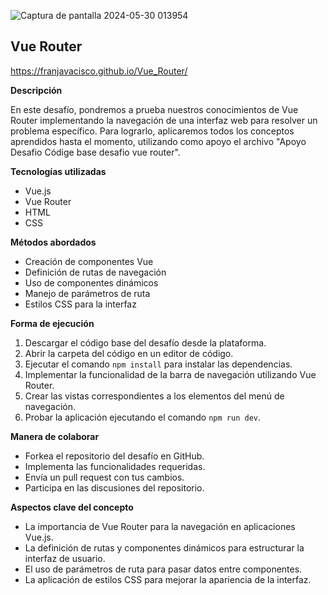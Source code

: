 ![Captura de pantalla 2024-05-30 013954](https://github.com/FranJavacisco/Vue_Router/assets/134477809/01104b19-3be4-4a0e-bcd6-362730efd8b3)

## Vue Router
https://franjavacisco.github.io/Vue_Router/

**Descripción**

En este desafío, pondremos a prueba nuestros conocimientos de Vue Router implementando la navegación de una interfaz web para resolver un problema específico. Para lograrlo, aplicaremos todos los conceptos aprendidos hasta el momento, utilizando como apoyo el archivo "Apoyo Desafio Códige base desafio vue router".

**Tecnologías utilizadas**

* Vue.js
* Vue Router
* HTML
* CSS

**Métodos abordados**

* Creación de componentes Vue
* Definición de rutas de navegación
* Uso de componentes dinámicos
* Manejo de parámetros de ruta
* Estilos CSS para la interfaz

**Forma de ejecución**

1. Descargar el código base del desafío desde la plataforma.
2. Abrir la carpeta del código en un editor de código.
3. Ejecutar el comando `npm install` para instalar las dependencias.
4. Implementar la funcionalidad de la barra de navegación utilizando Vue Router.
5. Crear las vistas correspondientes a los elementos del menú de navegación.
6. Probar la aplicación ejecutando el comando `npm run dev`.

**Manera de colaborar**

* Forkea el repositorio del desafío en GitHub.
* Implementa las funcionalidades requeridas.
* Envía un pull request con tus cambios.
* Participa en las discusiones del repositorio.

**Aspectos clave del concepto**

* La importancia de Vue Router para la navegación en aplicaciones Vue.js.
* La definición de rutas y componentes dinámicos para estructurar la interfaz de usuario.
* El uso de parámetros de ruta para pasar datos entre componentes.
* La aplicación de estilos CSS para mejorar la apariencia de la interfaz.

